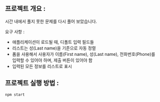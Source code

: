 ## 프로젝트 개요 :

시간 내에서 풀지 못한 문제를 다시 풀어 보았습니다.

요구 사항 :

- 애플리케이션이 로드될 때, 디폴트 입력 필드들
- 리스트는 성(Last name)을 기준으로 자동 정렬
- 폼을 사용해서 사용자가 이름(First name), 성(Last name), 전화번호(Phone)를 입력할 수 있어야 하며, 제출 버튼이 있어야 함
- 입력된 모든 정보를 리스트로 표시

## 프로젝트 실행 방법 :

`npm start`

